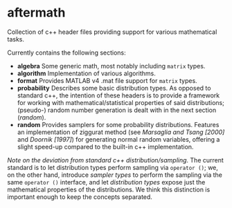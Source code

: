 # aftermath
Collection of c++ header files providing support for various mathematical tasks.

Currently contains the following sections:
- **algebra** Some generic math, most notably including `matrix` types.
- **algorithm** Implementation of various algorithms.
- **format** Provides MATLAB v4 .mat file support for `matrix` types.
- **probability** Describes some basic distribution types. As opposed to standard c++, the intention of these headers is to provide a framework for working with mathematical/statistical properties of said distributions; (pseudo-) random number generation is dealt with in the next section (_random_).
- **random** Provides samplers for some probability distributions. Features an implementation of ziggurat method (see _Marsaglia and Tsang \[2000\]_ and _Doornik \[1997\]_) for generating normal random variables, offering a slight speed-up compared to the built-in c++ implementation.

_Note on the deviation from standard c++ distribution/sampling_. The current standard is to let distribution types perform sampling via `operator ()`; we, on the other hand, introduce _sampler types_ to perform the sampling via the same `operator ()` interface, and let _distribution types_ expose just the mathematical properties of the distributions. We think this distinction is important enough to keep the concepts separated.
